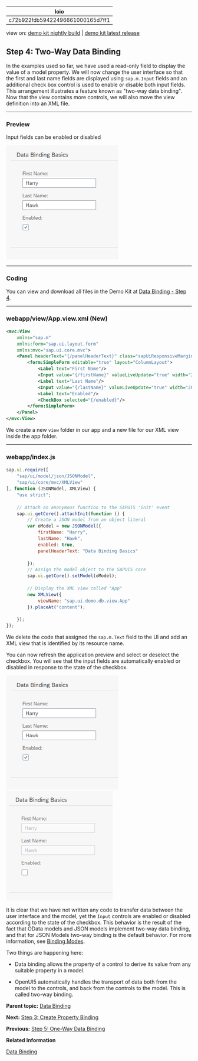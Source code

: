 <!-- loioc72b922fdb59422496661000165d7ff1 -->

| loio |
| -----|
| c72b922fdb59422496661000165d7ff1 |

<div id="loio">

view on: [demo kit nightly build](https://sdk.openui5.org/nightly/#/topic/c72b922fdb59422496661000165d7ff1) | [demo kit latest release](https://sdk.openui5.org/topic/c72b922fdb59422496661000165d7ff1)</div>

## Step 4: Two-Way Data Binding

In the examples used so far, we have used a read-only field to display the value of a model property. We will now change the user interface so that the first and last name fields are displayed using `sap.m.Input` fields and an additional check box control is used to enable or disable both input fields. This arrangement illustrates a feature known as "two-way data binding". Now that the view contains more controls, we will also move the view definition into an XML file.

***

### Preview

   
  
<a name="loioc72b922fdb59422496661000165d7ff1__fig_r1j_pst_mr"/>Input fields can be enabled or disabled

 ![](images/loio61d68f167778425bbdd2abd7d550ae65_HiRes.png "Input fields can be enabled or disabled") 

***

### Coding

You can view and download all files in the Demo Kit at [Data Binding - Step 4](https://sdk.openui5.org/entity/sap.ui.core.tutorial.databinding/sample/sap.ui.core.tutorial.databinding.04).

***

### webapp/view/App.view.xml \(New\)

```xml
<mvc:View
	xmlns="sap.m"
	xmlns:form="sap.ui.layout.form"
	xmlns:mvc="sap.ui.core.mvc">
	<Panel headerText="{/panelHeaderText}" class="sapUiResponsiveMargin" width="auto">
		<form:SimpleForm editable="true" layout="ColumnLayout">
			<Label text="First Name"/>
			<Input value="{/firstName}" valueLiveUpdate="true" width="200px" enabled="{/enabled}"/>
			<Label text="Last Name"/>
			<Input value="{/lastName}" valueLiveUpdate="true" width="200px" enabled="{/enabled}"/>
			<Label text="Enabled"/>
			<CheckBox selected="{/enabled}"/>
		</form:SimpleForm>
	</Panel>
</mvc:View>
```

We create a new `view` folder in our app and a new file for our XML view inside the app folder.

***

### webapp/index.js

```js
sap.ui.require([
	"sap/ui/model/json/JSONModel",
	"sap/ui/core/mvc/XMLView"
], function (JSONModel, XMLView) {
	"use strict";

	// Attach an anonymous function to the SAPUI5 'init' event
	sap.ui.getCore().attachInit(function () {
		// Create a JSON model from an object literal
		var oModel = new JSONModel({
			firstName: "Harry",
			lastName: "Hawk",
			enabled: true,
			panelHeaderText: "Data Binding Basics"

		});
		// Assign the model object to the SAPUI5 core
		sap.ui.getCore().setModel(oModel);

		// Display the XML view called "App"
		new XMLView({
			viewName: "sap.ui.demo.db.view.App"
		}).placeAt("content");

	});
});
```

We delete the code that assigned the `sap.m.Text` field to the UI and add an XML view that is identified by its resource name.

You can now refresh the application preview and select or deselect the checkbox. You will see that the input fields are automatically enabled or disabled in response to the state of the checkbox.

![](images/loio61d68f167778425bbdd2abd7d550ae65_HiRes.png)![](images/loio6222561089bb4559beafb33b456bc8d4_HiRes.png)

It is clear that we have not written any code to transfer data between the user interface and the model, yet the `Input` controls are enabled or disabled according to the state of the checkbox. This behavior is the result of the fact that OData models and JSON models implement two-way data binding, and that for JSON Models two-way binding is the default behavior. For more information, see [Binding Modes](Data_Binding_68b9644.md#loio68b9644a253741e8a4b9e4279a35c247__section_BindingModes).

Two things are happening here:

-   Data binding allows the property of a control to derive its value from any suitable property in a model.

-   OpenUI5 automatically handles the transport of data both from the model to the controls, and back from the controls to the model. This is called two-way binding.


**Parent topic:** [Data Binding](Data_Binding_e531093.md "In this tutorial, we will explain the concepts of data binding in OpenUI5.")

**Next:** [Step 3: Create Property Binding](Step_3_Create_Property_Binding_d70e989.md "Although there is no visible difference, the text on the screen is now derived from model data.")

**Previous:** [Step 5: One-Way Data Binding](Step_5_One_Way_Data_Binding_88756c0.md "In contrast to the two-way binding behavior shown above, one-way data binding is also possible. Here, data is transported in one direction only: from the model, through the binding instance to the consumer (usually the property of a control), but never in the other direction. In this example, we will change the previous example to use one-way data binding. This will illustrate how the flow of data from the user interface back to the model can be switched off if required.")

**Related Information**  


[Data Binding](Data_Binding_68b9644.md "You use data binding to bind UI elements to data sources to keep the data in sync and allow data editing on the UI.")

